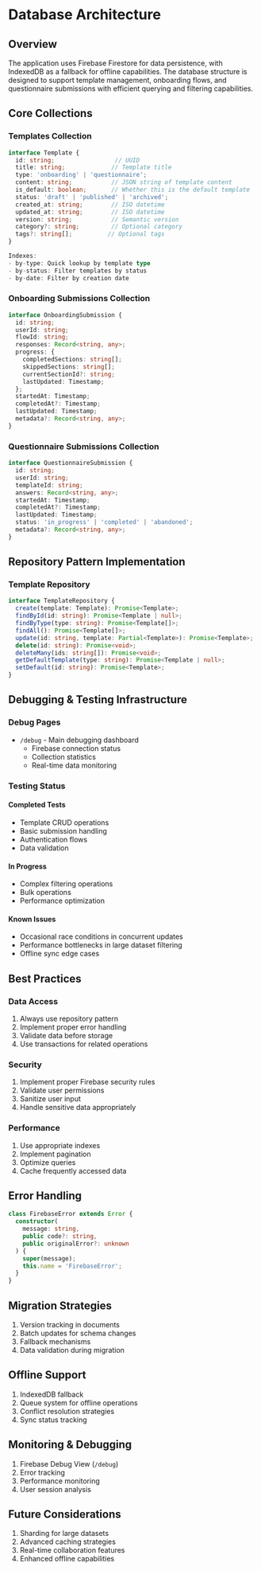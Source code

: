 # Database Architecture

## Overview
The application uses Firebase Firestore for data persistence, with IndexedDB as a fallback for offline capabilities. The database structure is designed to support template management, onboarding flows, and questionnaire submissions with efficient querying and filtering capabilities.

## Core Collections

### Templates Collection
```typescript
interface Template {
  id: string;                 // UUID
  title: string;             // Template title
  type: 'onboarding' | 'questionnaire';
  content: string;           // JSON string of template content
  is_default: boolean;       // Whether this is the default template
  status: 'draft' | 'published' | 'archived';
  created_at: string;        // ISO datetime
  updated_at: string;        // ISO datetime
  version: string;           // Semantic version
  category?: string;         // Optional category
  tags?: string[];          // Optional tags
}

Indexes:
- by-type: Quick lookup by template type
- by-status: Filter templates by status
- by-date: Filter by creation date
```

### Onboarding Submissions Collection
```typescript
interface OnboardingSubmission {
  id: string;
  userId: string;
  flowId: string;
  responses: Record<string, any>;
  progress: {
    completedSections: string[];
    skippedSections: string[];
    currentSectionId?: string;
    lastUpdated: Timestamp;
  };
  startedAt: Timestamp;
  completedAt?: Timestamp;
  lastUpdated: Timestamp;
  metadata?: Record<string, any>;
}
```

### Questionnaire Submissions Collection
```typescript
interface QuestionnaireSubmission {
  id: string;
  userId: string;
  templateId: string;
  answers: Record<string, any>;
  startedAt: Timestamp;
  completedAt?: Timestamp;
  lastUpdated: Timestamp;
  status: 'in_progress' | 'completed' | 'abandoned';
  metadata?: Record<string, any>;
}
```

## Repository Pattern Implementation

### Template Repository
```typescript
interface TemplateRepository {
  create(template: Template): Promise<Template>;
  findById(id: string): Promise<Template | null>;
  findByType(type: string): Promise<Template[]>;
  findAll(): Promise<Template[]>;
  update(id: string, template: Partial<Template>): Promise<Template>;
  delete(id: string): Promise<void>;
  deleteMany(ids: string[]): Promise<void>;
  getDefaultTemplate(type: string): Promise<Template | null>;
  setDefault(id: string): Promise<Template>;
}
```

## Debugging & Testing Infrastructure

### Debug Pages
- `/debug` - Main debugging dashboard
  - Firebase connection status
  - Collection statistics
  - Real-time data monitoring

### Testing Status

#### Completed Tests
- Template CRUD operations
- Basic submission handling
- Authentication flows
- Data validation

#### In Progress
- Complex filtering operations
- Bulk operations
- Performance optimization

#### Known Issues
- Occasional race conditions in concurrent updates
- Performance bottlenecks in large dataset filtering
- Offline sync edge cases

## Best Practices

### Data Access
1. Always use repository pattern
2. Implement proper error handling
3. Validate data before storage
4. Use transactions for related operations

### Security
1. Implement proper Firebase security rules
2. Validate user permissions
3. Sanitize user input
4. Handle sensitive data appropriately

### Performance
1. Use appropriate indexes
2. Implement pagination
3. Optimize queries
4. Cache frequently accessed data

## Error Handling

```typescript
class FirebaseError extends Error {
  constructor(
    message: string,
    public code?: string,
    public originalError?: unknown
  ) {
    super(message);
    this.name = 'FirebaseError';
  }
}
```

## Migration Strategies

1. Version tracking in documents
2. Batch updates for schema changes
3. Fallback mechanisms
4. Data validation during migration

## Offline Support

1. IndexedDB fallback
2. Queue system for offline operations
3. Conflict resolution strategies
4. Sync status tracking

## Monitoring & Debugging

1. Firebase Debug View (`/debug`)
2. Error tracking
3. Performance monitoring
4. User session analysis

## Future Considerations

1. Sharding for large datasets
2. Advanced caching strategies
3. Real-time collaboration features
4. Enhanced offline capabilities